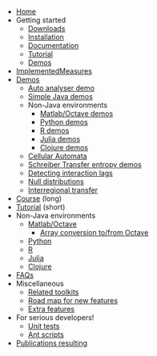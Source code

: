 * [Home](Home)
* Getting started
  * [Downloads](Downloads)
  * [Installation](Installation)
  * [Documentation](Documentation)
  * [Tutorial](Tutorial)
  * [Demos](Demos)
* [ImplementedMeasures](ImplementedMeasures)
* [Demos](Demos)
  * [Auto analyser demo](AutoAnalyser)
  * [Simple Java demos](SimpleJavaExamples)
  * Non-Java environments
    * [Matlab/Octave demos](OctaveMatlabExamples)
    * [Python demos](PythonExamples)
    * [R demos](R_Examples)
    * [Julia demos](JuliaExamples)
    * [Clojure demos](Clojure_Examples)
  * [Cellular Automata](CellularAutomataDemos)
  * [Schreiber Transfer entropy demos](SchreiberTeDemos)
  * [Detecting interaction lags](DetectingInteractionLags)
  * [Null distributions](NullDistributions)
  * [Interregional transfer](InterregionalTransfer)
* [Course](Course) (long)
* [Tutorial](Tutorial) (short)
* Non-Java environments
  * [Matlab/Octave](UseInOctaveMatlab)
    * [Array conversion to/from Octave](OctaveJavaArrayConversion)
  * [Python](UseInPython)
  * [R](UseInR)
  * [Julia](UseInJulia)
  * [Clojure](UseInClojure)
* [FAQs](FAQs)
* Miscellaneous
  * [Related toolkits](RelatedToolkits)
  * [Road map for new features](RoadMap)
  * [Extra features](Extras)
* For serious developers!
  * [Unit tests](JUnitTestCases)
  * [Ant scripts](AntScripts)
* [Publications resulting](PublicationsUsingThisToolkit)